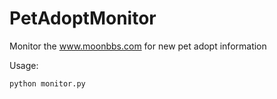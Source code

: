 # PetAdoptMonitor
Monitor the www.moonbbs.com for new pet adopt information



Usage:

```bash
python monitor.py
```